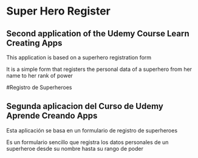 # Super Hero Register

## Second application of the Udemy Course Learn Creating Apps

This application is based on a superhero registration form

It is a simple form that registers the personal data of a superhero from her name to her rank of power

#Registro de Superheroes

## Segunda aplicacion del Curso de Udemy Aprende Creando Apps

Esta aplicación se basa en un formulario de registro de superheroes

Es un formulario sencillo que registra los datos personales de un superheroe desde su nombre hasta su rango de poder 
